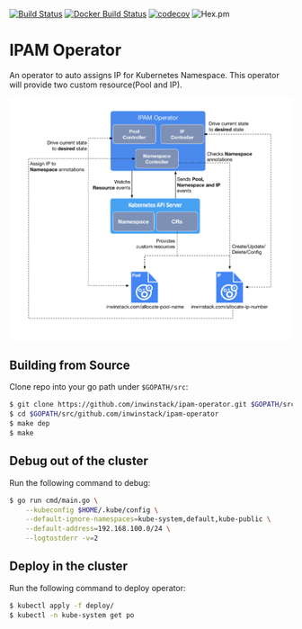 [![Build Status](https://travis-ci.org/inwinstack/ipam-operator.svg?branch=master)](https://travis-ci.org/inwinstack/ipam-operator) [![Docker Build Status](https://img.shields.io/docker/build/inwinstack/ipam-operator.svg)](https://hub.docker.com/r/inwinstack/ipam-operator/) [![codecov](https://codecov.io/gh/inwinstack/ipam-operator/branch/master/graph/badge.svg)](https://codecov.io/gh/inwinstack/ipam-operator) ![Hex.pm](https://img.shields.io/hexpm/l/plug.svg)
# IPAM Operator
An operator to auto assigns IP for Kubernetes Namespace. This operator will provide two custom resource(Pool and IP).

![](images/architecture.png)

## Building from Source
Clone repo into your go path under `$GOPATH/src`:
```sh
$ git clone https://github.com/inwinstack/ipam-operator.git $GOPATH/src/github.com/inwinstack/ipam-operator
$ cd $GOPATH/src/github.com/inwinstack/ipam-operator
$ make dep
$ make
```

## Debug out of the cluster
Run the following command to debug:
```sh
$ go run cmd/main.go \
    --kubeconfig $HOME/.kube/config \
    --default-ignore-namespaces=kube-system,default,kube-public \
    --default-address=192.168.100.0/24 \
    --logtostderr -v=2
```

## Deploy in the cluster
Run the following command to deploy operator:
```sh
$ kubectl apply -f deploy/
$ kubectl -n kube-system get po
```
